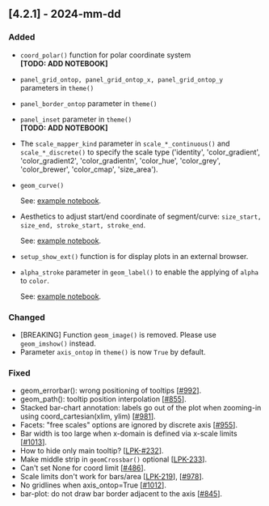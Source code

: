 ## [4.2.1] - 2024-mm-dd

### Added
- `coord_polar()` function for polar coordinate system  
**[TODO: ADD NOTEBOOK]**
- `panel_grid_ontop, panel_grid_ontop_x, panel_grid_ontop_y` parameters in `theme()`
- `panel_border_ontop` parameter in `theme()`
- `panel_inset` parameter in `theme()`  
  **[TODO: ADD NOTEBOOK]**

- The `scale_mapper_kind` parameter in `scale_*_continuous()` and `scale_*_discrete()` to specify the scale type 
('identity', 'color_gradient', 'color_gradient2', 'color_gradientn', 'color_hue', 'color_grey', 'color_brewer', 'color_cmap', 'size_area').

- `geom_curve()`

  See: [example notebook](https://nbviewer.org/github/JetBrains/lets-plot/blob/master/docs/f-24a/geom_curve.ipynb).

- Aesthetics to adjust start/end coordinate of segment/curve: `size_start, size_end, stroke_start, stroke_end`.
 
  See: [example notebook](https://nbviewer.org/github/JetBrains/lets-plot/blob/master/docs/f-24a/geom_curve.ipynb).

- `setup_show_ext()` function is for display plots in an external browser.

- `alpha_stroke` parameter in `geom_label()` to enable the applying of `alpha` to `color`.

  See: [example notebook](https://nbviewer.org/github/JetBrains/lets-plot/blob/master/docs/f-23f/geom_label_alpha_stroke.ipynb).


### Changed

- [BREAKING] Function `geom_image()` is removed. Please use `geom_imshow()` instead.
- Parameter `axis_ontop` in `theme()` is now `True` by default.
         

### Fixed

- geom_errorbar(): wrong positioning of tooltips [[#992](https://github.com/JetBrains/lets-plot/issues/992)].
- geom_path(): tooltip position interpolation [[#855](https://github.com/JetBrains/lets-plot/issues/855)].
- Stacked bar-chart annotation: labels go out of the plot when zooming-in using coord_cartesian(xlim, ylim) [[#981](https://github.com/JetBrains/lets-plot/issues/981)].
- Facets: "free scales" options are ignored by discrete axis [[#955](https://github.com/JetBrains/lets-plot/issues/955)].
- Bar width is too large when x-domain is defined via x-scale limits [[#1013](https://github.com/JetBrains/lets-plot/issues/1013)].
- How to hide only main tooltip? [[LPK-#232](https://github.com/JetBrains/lets-plot-kotlin/issues/232)].
- Make middle strip in `geomCrossbar()` optional [[LPK-233](https://github.com/JetBrains/lets-plot-kotlin/issues/233)].
- Can't set None for coord limit [[#486](https://github.com/JetBrains/lets-plot/issues/486)].
- Scale limits don't work for bars/area [[LPK-219](https://github.com/JetBrains/lets-plot-kotlin/issues/219)], [[#978](https://github.com/JetBrains/lets-plot/issues/978)]. 
- No gridlines when axis_ontop=True [[#1012](https://github.com/JetBrains/lets-plot/issues/1012)].
- bar-plot: do not draw bar border adjacent to the axis [[#845](https://github.com/JetBrains/lets-plot/issues/845)].
